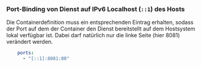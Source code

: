 ### Port-Binding von Dienst auf IPv6 Localhost (`::1`) des Hosts
Die Containerdefinition muss ein entsprechenden Eintrag erhalten, sodass der Port 
auf dem der Container den Dienst bereitstellt auf dem Hostsystem lokal verfügbar ist.
Dabei darf natürlich nur die linke Seite (hier 8081) verändert werden.
```yaml
    ports:
      - "[::1]:8081:80"
```